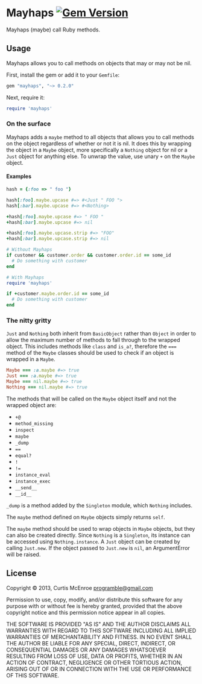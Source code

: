# Mayhaps [![Gem Version](https://badge.fury.io/rb/mayhaps.png)](http://badge.fury.io/rb/mayhaps)

Mayhaps (maybe) call Ruby methods.

## Usage

Mayhaps allows you to call methods on objects that may or may not be
nil.

First, install the gem or add it to your `Gemfile`:

```ruby
gem "mayhaps", "~> 0.2.0"
```

Next, require it:

```ruby
require 'mayhaps'
```

### On the surface

Mayhaps adds a `maybe` method to all objects that allows you to call
methods on the object regardless of whether or not it is nil. It does
this by wrapping the object in a `Maybe` object, more specifically a
`Nothing` object for nil or a `Just` object for anything else. To unwrap
the value, use unary `+` on the `Maybe` object.

#### Examples

```ruby
hash = {:foo => " foo "}

hash[:foo].maybe.upcase #=> #<Just " FOO ">
hash[:bar].maybe.upcase #=> #<Nothing>

+hash[:foo].maybe.upcase #=> " FOO "
+hash[:bar].maybe.upcase #=> nil

+hash[:foo].maybe.upcase.strip #=> "FOO"
+hash[:bar].maybe.upcase.strip #=> nil
```

```ruby
# Without Mayhaps
if customer && customer.order && customer.order.id == some_id
  # Do something with customer
end

# With Mayhaps
require 'mayhaps'

if +customer.maybe.order.id == some_id
  # Do something with customer
end
```

### The nitty gritty

`Just` and `Nothing` both inherit from `BasicObject` rather than
`Object` in order to allow the maximum number of methods to fall through
to the wrapped object. This includes methods like `class` and `is_a?`,
therefore the `===` method of the `Maybe` classes should be used to
check if an object is wrapped in a `Maybe`.

```ruby
Maybe === :a.maybe #=> true
Just === :a.maybe #=> true
Maybe === nil.maybe #=> true
Nothing === nil.maybe #=> true
```

The methods that will be called on the `Maybe` object itself and not the
wrapped object are:

* `+@`
* `method_missing`
* `inspect`
* `maybe`
* `_dump`
* `==`
* `equal?`
* `!`
* `!=`
* `instance_eval`
* `instance_exec`
* `__send__`
* `__id__`

`_dump` is a method added by the `Singleton` module, which `Nothing`
includes.

The `maybe` method defined on `Maybe` objects simply returns `self`.

The `maybe` method should be used to wrap objects in `Maybe` objects,
but they can also be created directly. Since `Nothing` is a `Singleton`,
its instance can be accessed using `Nothing.instance`. A `Just` object
can be created by calling `Just.new`. If the object passed to `Just.new`
is `nil`, an ArgumentError will be raised.

## License

Copyright © 2013, Curtis McEnroe <programble@gmail.com>

Permission to use, copy, modify, and/or distribute this software for any
purpose with or without fee is hereby granted, provided that the above
copyright notice and this permission notice appear in all copies.

THE SOFTWARE IS PROVIDED "AS IS" AND THE AUTHOR DISCLAIMS ALL WARRANTIES
WITH REGARD TO THIS SOFTWARE INCLUDING ALL IMPLIED WARRANTIES OF
MERCHANTABILITY AND FITNESS. IN NO EVENT SHALL THE AUTHOR BE LIABLE FOR
ANY SPECIAL, DIRECT, INDIRECT, OR CONSEQUENTIAL DAMAGES OR ANY DAMAGES
WHATSOEVER RESULTING FROM LOSS OF USE, DATA OR PROFITS, WHETHER IN AN
ACTION OF CONTRACT, NEGLIGENCE OR OTHER TORTIOUS ACTION, ARISING OUT OF
OR IN CONNECTION WITH THE USE OR PERFORMANCE OF THIS SOFTWARE.
